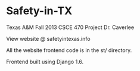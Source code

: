 Safety-in-TX
============

Texas A&amp;M Fall 2013 CSCE 470 Project Dr. Caverlee

View website @ safetyintexas.info

All the website frontend code is in the st/ directory.

Frontend built using Django 1.6.
